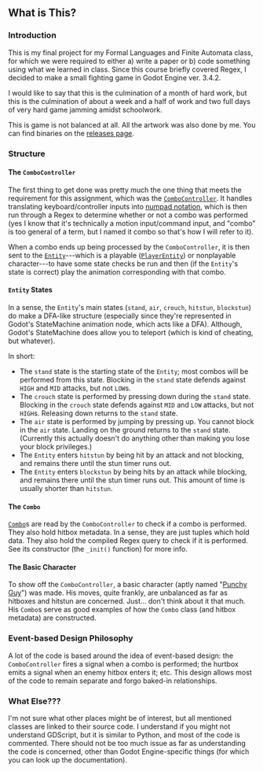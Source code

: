  ## What is This?
### Introduction
This is my final project for my Formal Languages and Finite Automata class, for which we were required to either a) write a paper or b) code something using what we learned in class. Since this course briefly covered Regex, I decided to make a small fighting game in Godot Engine ver. 3.4.2. 

I would like to say that this is the culmination of a month of hard work, but this is the culmination of about a week and a half of work and two full days of very hard game jamming amidst schoolwork.

This is game is not balanced at all. All the artwork was also done by me. You can find binaries on the [releases page](https://github.com/PistolRcks/flfa-project/releases).

### Structure
#### The `ComboController`
The first thing to get done was pretty much the one thing that meets the requirement for this assignment, which was the [`ComboController`](util/ComboController.gd). It handles translating keyboard/controller inputs into [numpad notation](http://www.dustloop.com/wiki/index.php/Notation), which is then run through a Regex to determine whether or not a combo was performed (yes I know that it's technically a motion input/command input, and "combo" is too general of a term, but I named it combo so that's how I will refer to it).

When a combo ends up being processed by the `ComboController`, it is then sent to the [`Entity`](entity/Entity.gd)---which is a playable ([`PlayerEntity`](entity/PlayerEntity.gd)) or nonplayable character---to have some state checks be run and then (if the `Entity`'s state is correct) play the animation corresponding with that combo.

#### `Entity` States
In a sense, the `Entity`'s main states (`stand`, `air`, `crouch`, `hitstun`, `blockstun`) do make a DFA-like structure (especially since they're represented in Godot's StateMachine animation node, which acts like a DFA). Although, Godot's StateMachine does allow you to teleport (which is kind of cheating, but whatever).

In short:
* The `stand` state is the starting state of the `Entity`; most combos will be performed from this state. Blocking in the `stand` state defends against `HIGH` and `MID` attacks, but not `LOW`s.
* The `crouch` state is performed by pressing down during the `stand` state. Blocking in the `crouch` state defends against `MID` and `LOW` attacks, but not `HIGH`s. Releasing down returns to the `stand` state.
* The `air` state is performed by jumping by pressing up. You cannot block in the `air` state. Landing on the ground returns to the `stand` state. (Currently this actually doesn't do anything other than making you lose your block privileges.)
* The `Entity` enters `hitstun` by being hit by an attack and not blocking, and remains there until the stun timer runs out. 
* The `Entity` enters `blockstun` by being hits by an attack while blocking, and remains there until the stun timer runs out. This amount of time is usually shorter than `hitstun`.

#### The `Combo`
[`Combo`](util/Combo.gd)s are read by the `ComboController` to check if a combo is performed. They also hold hitbox metadata. In a sense, they are just tuples which hold data. They also hold the compiled Regex query to check if it is performed. See its constructor (the `_init()` function) for more info.

#### The Basic Character
To show off the `ComboController`, a basic character (aptly named "[Punchy Guy](entity/fighters/punchy_guy/PunchyGuy.gd)") was made. His moves, quite frankly, are unbalanced as far as hitboxes and hitstun are concerned. Just... don't think about it that much. His `Combo`s serve as good examples of how the `Combo` class (and hitbox metadata) are constructed.

### Event-based Design Philosophy
A lot of the code is based around the idea of event-based design: the `ComboController` fires a signal when a combo is performed; the hurtbox emits a signal when an enemy hitbox enters it; etc. This design allows most of the code to remain separate and forgo baked-in relationships.

### What Else???
I'm not sure what other places might be of interest, but all mentioned classes are linked to their source code. I understand if you might not understand GDScript, but it is similar to Python, and most of the code is commented. There should not be too much issue as far as understanding the code is concerned, other than Godot Engine-specific things (for which you can look up the documentation).
